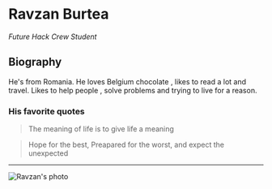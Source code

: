 # Ravzan Burtea

_Future Hack Crew Student_

## Biography

He's from Romania. He loves Belgium chocolate , likes to read a lot and travel. Likes to help people , solve problems and trying to live for a reason.

### His favorite quotes
>The meaning of life is to give life a meaning

> Hope for the best,  Preapared for the worst, and expect the unexpected

___

![Ravzan's photo](https://ca.slack-edge.com/T91PPTG9H-U012XAE7HHT-c560f0a890e8-48)